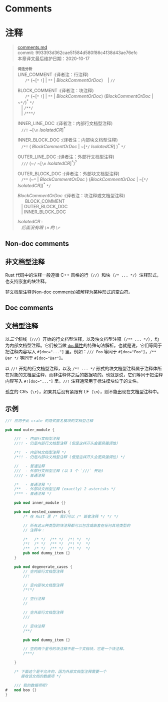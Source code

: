 # Comments
# 注释

>[comments.md](https://github.com/rust-lang/reference/blob/master/src/comments.md)\
>commit: 993393d362cae51584d580f86c4f38d43ae76efc \
>本章译文最后维护日期：2020-10-17

> **<sup>词法分析</sup>**\
> LINE_COMMENT :(译者注：行注释)\
> &nbsp;&nbsp; &nbsp;&nbsp; `/*` (~\[`*` `!`] | `**` | _BlockCommentOrDoc_)
> &nbsp;&nbsp; | `//`
>
> BLOCK_COMMENT :(译者注：块注释)\
> &nbsp;&nbsp; &nbsp;&nbsp; `/*` (~\[`*` `!`] | `**` | _BlockCommentOrDoc_)
>      (_BlockCommentOrDoc_ | ~`*/`)<sup>\*</sup> `*/`\
> &nbsp;&nbsp; | `/**/`\
> &nbsp;&nbsp; | `/***/` 
>
> INNER_LINE_DOC :(译者注：内部行文档型注释)\
> &nbsp;&nbsp; `//!` ~\[`\n` _IsolatedCR_]<sup>\*</sup>
>
> INNER_BLOCK_DOC :(译者注：内部块文档型注释)\
> &nbsp;&nbsp; `/*!` ( _BlockCommentOrDoc_ | ~\[`*/` _IsolatedCR_] )<sup>\*</sup> `*/`
>
> OUTER_LINE_DOC :(译者注：外部行文档型注释)\
> &nbsp;&nbsp; `///` (~`/` ~\[`\n` _IsolatedCR_]<sup>\*</sup>)<sup>?</sup>
>
> OUTER_BLOCK_DOC :(译者注：外部块文档型注释)\
> &nbsp;&nbsp; `/**` (~`*` | _BlockCommentOrDoc_ )
>              (_BlockCommentOrDoc_ | ~\[`*/` _IsolatedCR_])<sup>\*</sup> `*/`
>
> _BlockCommentOrDoc_ :(译者注：块注释或文档型注释)\
> &nbsp;&nbsp; &nbsp;&nbsp; BLOCK_COMMENT\
> &nbsp;&nbsp; | OUTER_BLOCK_DOC\
> &nbsp;&nbsp; | INNER_BLOCK_DOC
>
> _IsolatedCR_ :\
> &nbsp;&nbsp; _后面没有跟 `\n` 的 `\r`_

## Non-doc comments
## 非文档型注释

Rust 代码中的注释一般遵循 C++ 风格的行（`//`）和块（`/* ... */`）注释形式，也支持嵌套的块注释。

非文档型注释(Non-doc comments)被解释为某种形式的空白符。

## Doc comments
## 文档型注释

以*三个*斜线（`///`）开始的行文档型注释，以及块文档型注释（`/** ... */`），均为内部文档型注释。它们被当做 [`doc`属性][`doc` attributes]的特殊句法解析。也就是说，它们等同于把注释内容写入 `#[doc="..."]` 里。例如：`/// Foo` 等同于 `#[doc="Foo"]`，`/** Bar */` 等同于 `#[doc="Bar"]`。

以 `//!` 开始的行文档型注释，以及 `/*! ... */` 形式的块文档型注释属于注释体所在对象的文档型注释，而非注释体之后的数据项的。也就是说，它们等同于把注释内容写入 `#![doc="..."]` 里。`//!` 注释通常用于标注模块位于的文件。

孤立的 CRs（`\r`），如果其后没有紧跟有 LF（`\n`），则不能出现在文档型注释中。

## 示例

```rust
//! 应用于此 crate 的隐式匿名模块的文档型注释

pub mod outer_module {

    //!  - 内部行文档型注释
    //!! - 仍是内部行文档型注释 (但是这样开头会更具强调性)

    /*!  - 内部块文档型注释 */
    /*!! - 仍是内部块文档型注释 (但是这样开头会更具强调性) */

    //   - 普通注释
    ///  - 外部行文档型注释 (以 3 个 `///` 开始)
    //// - 普通注释

    /*   - 普通注释 */
    /**  - 外部块文档型注释 (exactly) 2 asterisks */
    /*** - 普通注释 */

    pub mod inner_module {}

    pub mod nested_comments {
        /* 在 Rust 里 /* 我们可以 /* 嵌套注释 */ */ */

        // 所有这三种类型的块注释都可以包含或嵌套在任何其他类型的
        // 注释中：

        /*   /* */  /** */  /*! */  */
        /*!  /* */  /** */  /*! */  */
        /**  /* */  /** */  /*! */  */
        pub mod dummy_item {}
    }

    pub mod degenerate_cases {
        // 空内部行文档型注释
        //!

        // 空内部块文档型注释
        /*!*/

        // 空行注释
        //

        // 空外部行文档型注释
        ///

        // 空块注释
        /**/

        pub mod dummy_item {}

        // 空的两个星号的块注释不是一个文档块，它是一个块注释。
        /***/

    }

    /* 下面这个是不允许的，因为外部文档型注释需要一个
       接收该文档的数据项 */

    /// 我的数据项呢?
#   mod boo {}
}
```

[`doc` attributes]: https://doc.rust-lang.org/rustdoc/the-doc-attribute.html

<!-- 2020-11-12-->
<!-- checked -->
